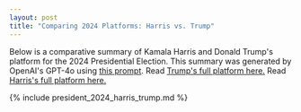 ```yaml
---
layout: post
title: "Comparing 2024 Platforms: Harris vs. Trump"
---
```


Below is a comparative summary of Kamala Harris and Donald Trump's platform for the 2024 Presidential Election.
This summary was generated by OpenAI's GPT-4o using [this prompt](https://github.com/ChicagoHAI/election-nlp/blob/main/data/prompts/cross_candidate_agenda.txt).
Read [Trump's full platform here.](https://www.donaldjtrump.com/platform)
Read [Harris's full platform here.](https://kamalaharris.com/issues/)




{% include president_2024_harris_trump.md %}


